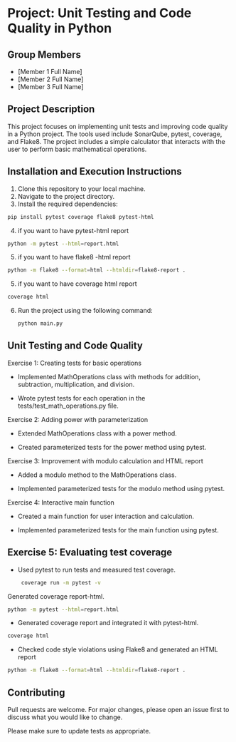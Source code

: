 # Project: Unit Testing and Code Quality in Python

## Group Members
- [Member 1 Full Name]
- [Member 2 Full Name]
- [Member 3 Full Name]
## Project Description
This project focuses on implementing unit tests and improving code quality in a Python project. The tools used include SonarQube, pytest, coverage, and Flake8. The project includes a simple calculator that interacts with the user to perform basic mathematical operations.


## Installation and Execution Instructions
1. Clone this repository to your local machine.
2. Navigate to the project directory.
3. Install the required dependencies:
  ```bash
pip install pytest coverage flake8 pytest-html
```
4. if you want to have pytest-html report
  ```bash
python -m pytest --html=report.html
 ```
5. if you want to have flake8 -html report
  ```bash
python -m flake8 --format=html --htmldir=flake8-report .
 ```
5. if you want to have coverage html report
  ```bash
coverage html
 ```

6. Run the project using the following command:
   ```bash
   python main.py

## Unit Testing and Code Quality
Exercise 1: Creating tests for basic operations

- Implemented MathOperations class with methods for addition, subtraction, multiplication, and division.

- Wrote pytest tests for each operation in the tests/test_math_operations.py file.

Exercise 2: Adding power with parameterization

- Extended MathOperations class with a power method.

- Created parameterized tests for the power method using pytest.

Exercise 3: Improvement with modulo calculation and HTML report

- Added a modulo method to the MathOperations class.

- Implemented parameterized tests for the modulo method using pytest.

Exercise 4: Interactive main function

- Created a main function for user interaction and calculation.

- Implemented parameterized tests for the main function using pytest.
## Exercise 5: Evaluating test coverage
- Used pytest to run tests and measured test coverage.
  ``` bash
   coverage run -m pytest -v
Generated coverage report-html.
```bash
python -m pytest --html=report.html
```
- Generated coverage report and integrated it with pytest-html.
```bash
coverage html
```

- Checked code style violations using Flake8 and generated an HTML report
```bash
python -m flake8 --format=html --htmldir=flake8-report .
```

## Contributing

Pull requests are welcome. For major changes, please open an issue first
to discuss what you would like to change.

Please make sure to update tests as appropriate.


